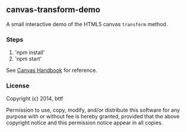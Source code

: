 ## canvas-transform-demo

A small interactive demo of the HTML5 canvas ```transform``` method.

### Steps
1. 'npm install'
2. 'npm start'

See [Canvas Handbook](http://bucephalus.org/text/CanvasHandbook/CanvasHandbook.html#transform-a-b-c-d-e-f) for reference.

### License
Copyright (c) 2014, bttf

Permission to use, copy, modify, and/or distribute this software for any purpose with or without fee is hereby granted, provided that the above copyright notice and this permission notice appear in all copies.
